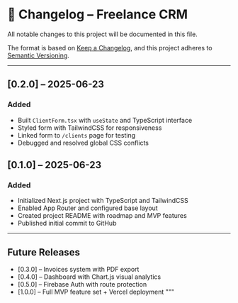 # 📓 Changelog – Freelance CRM

All notable changes to this project will be documented in this file.

The format is based on [Keep a Changelog](https://keepachangelog.com/en/1.0.0/),
and this project adheres to [Semantic Versioning](https://semver.org/).

---
## [0.2.0] – 2025-06-23
### Added
- Built `ClientForm.tsx` with `useState` and TypeScript interface
- Styled form with TailwindCSS for responsiveness
- Linked form to `/clients` page for testing
- Debugged and resolved global CSS conflicts

## [0.1.0] – 2025-06-23
### Added
- Initialized Next.js project with TypeScript and TailwindCSS
- Enabled App Router and configured base layout
- Created project README with roadmap and MVP features
- Published initial commit to GitHub

---

## Future Releases
- [0.3.0] – Invoices system with PDF export
- [0.4.0] – Dashboard with Chart.js visual analytics
- [0.5.0] – Firebase Auth with route protection
- [1.0.0] – Full MVP feature set + Vercel deployment
"""
